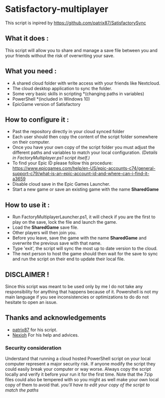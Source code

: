 # Satisfactory-multiplayer

This script is inpired by https://github.com/patrix87/SatisfactorySync

## What it does : 

This script will allow you to share and manage a save file between you and your friends without the risk of overwriting your save.

## What you need : 

- A shared cloud folder with write access with your friends like Nextcloud.
- The cloud desktop application to sync the folder.
- Some very basic skills in scripting *(changing paths in variables)
- PowerShell *(included in Windows 10)
- EpicGame version of Satisfactory

## How to configure it : 

- Past the repository directly in your cloud synced folder 
- Each user should then copy the content of the script folder somewhere on their computer.
- Once you have your own copy of the script folder you must adjust the different paths and variables to match your local configuration. *(Details in FactoryMultiplayer.ps1 script itself.)*
- To find your Epic ID please follow this procedure: https://www.epicgames.com/help/en-US/epic-accounts-c74/general-support-c79/what-is-an-epic-account-id-and-where-can-i-find-it-a3659
- Disable cloud save in the Epic Games Launcher.
- Start a new game or save an existing game with the name **SharedGame**

## How to use it : 

- Run FactoryMultiplayerLauncher.ps1, it will check if you are the first to play on the save, lock the file and launch the game.
- Load the **SharedGame** save file.
- Other players will then join you.
- Before you leave, save the game with the name **SharedGame** and overwrite the previous save with that name.
- Type 'exit', the script will sync the most up to date version to the cloud.
- The next person to host the game should then wait for the save to sync and run the script on their end to update their local file.

## DISCLAIMER !

Since this script was meant to be used only by me I do not take any responsibility for anything that happens because of it.
Powershell is not my main language if you see inconsistencies or optimizations to do do not hesitate to open an issue.

## Thanks and acknowledgements

- [patrix87](https://github.com/patrix87) for his script.
- [Nexioh](https://twitter.com/Nexioh) For his help and advices.

### Security consideration 

Understand that running a cloud hosted PowerShell script on your local computer represent a major security risk. If anyone modify the script they could easily break your computer or way worse. Always copy the script locally and verify it before your run it for the first time. Note that the 7zip files could also be tempered with so you might as well make your own local copy of them to avoid that. *you'll have to edit your copy of the script to match the paths*
